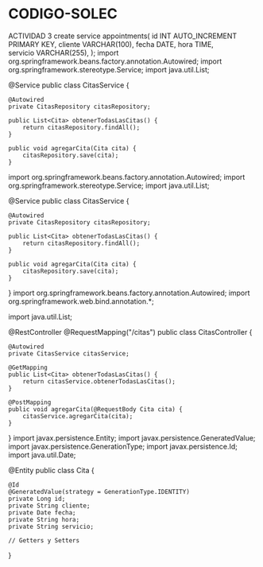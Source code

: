 




# CODIGO-SOLEC
ACTIVIDAD 3
create service appointments(
    id INT AUTO_INCREMENT PRIMARY KEY,
    cliente VARCHAR(100),
    fecha DATE, 
    hora TIME,   
    servicio VARCHAR(255), 
);
import org.springframework.beans.factory.annotation.Autowired;
import org.springframework.stereotype.Service;
import java.util.List;

@Service
public class CitasService {

    @Autowired
    private CitasRepository citasRepository;

    public List<Cita> obtenerTodasLasCitas() {
        return citasRepository.findAll();
    }

    public void agregarCita(Cita cita) {
        citasRepository.save(cita);
    }
import org.springframework.beans.factory.annotation.Autowired;
import org.springframework.stereotype.Service;
import java.util.List;

@Service
public class CitasService {

    @Autowired
    private CitasRepository citasRepository;

    public List<Cita> obtenerTodasLasCitas() {
        return citasRepository.findAll();
    }

    public void agregarCita(Cita cita) {
        citasRepository.save(cita);
    }
}
import org.springframework.beans.factory.annotation.Autowired;
import org.springframework.web.bind.annotation.*;

import java.util.List;

@RestController
@RequestMapping("/citas")
public class CitasController {

    @Autowired
    private CitasService citasService;

    @GetMapping
    public List<Cita> obtenerTodasLasCitas() {
        return citasService.obtenerTodasLasCitas();
    }

    @PostMapping
    public void agregarCita(@RequestBody Cita cita) {
        citasService.agregarCita(cita);
    }
}
import javax.persistence.Entity;
import javax.persistence.GeneratedValue;
import javax.persistence.GenerationType;
import javax.persistence.Id;
import java.util.Date;

@Entity
public class Cita {

    @Id
    @GeneratedValue(strategy = GenerationType.IDENTITY)
    private Long id;
    private String cliente;
    private Date fecha;
    private String hora;
    private String servicio;

    // Getters y Setters
}
